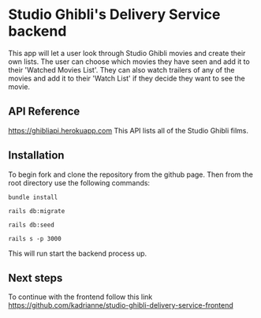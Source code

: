 # Studio Ghibli's Delivery Service backend 
This app will let a user look through Studio Ghibli movies and create their own lists. The user can choose which movies they have seen and add it to their 'Watched Movies List'. They can also watch trailers of any of the movies and add it to their 'Watch List' if they decide they want to see the movie. 

## API Reference 
https://ghibliapi.herokuapp.com 
This API lists all of the Studio Ghibli films.

## Installation
To begin fork and clone the repository from the github page.
Then from the root directory use the following commands: 
```
bundle install 
```
```
rails db:migrate
```
```
rails db:seed
```
```
rails s -p 3000
```
This will run start the backend process up. 

## Next steps 
To continue with the frontend follow this link https://github.com/kadrianne/studio-ghibli-delivery-service-frontend



